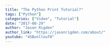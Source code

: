 ```yaml
---
title: "The Python Print Tutorial?"
tags: ["Python"]
categories: ["Video", "Tutorial"]
date: "2017-08-29"
author: "Jason Rigden"
author_link: "https://jasonrigden.com/about/"
youtube: "4SBunllouf0"
---
```


